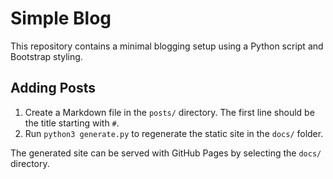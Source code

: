 # Simple Blog

This repository contains a minimal blogging setup using a Python script and Bootstrap styling.

## Adding Posts

1. Create a Markdown file in the `posts/` directory. The first line should be the title starting with `#`.
2. Run `python3 generate.py` to regenerate the static site in the `docs/` folder.

The generated site can be served with GitHub Pages by selecting the `docs/` directory.
